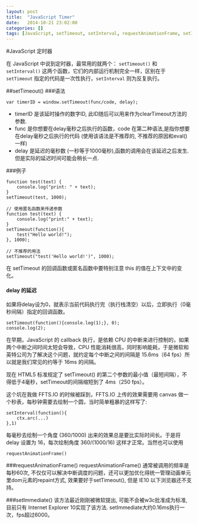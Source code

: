```yaml
---
layout: post
title:  "JavaScript Timer"
date:   2014-10-21 23:02:00
categories: []
tags: [JavaScript, setTimeout, setInterval, requestAnimationFrame, setImmediate]
---
```


#JavaScript 定时器

在 JavaScript 中说到定时器，最常用的就两个： `setTimeout()` 和 `setInterval()` 这两个函数，它们的内部运行机制完全一样，区别在于 `setTimeout` 指定的代码是一次性执行，`setInterval` 则为反复执行。

##setTimeout()
###语法
```
var timerID = window.setTimeout(func/code, delay);
```
 * timerID 是该延时操作的数字ID, 此ID随后可以用来作为clearTimeout方法的参数.
 * func 是你想要在delay毫秒之后执行的函数，code 在第二种语法,是指你想要在delay毫秒之后执行的代码 (使用该语法是不推荐的, 不推荐的原因和eval()一样)
 * delay 是延迟的毫秒数 (一秒等于1000毫秒),函数的调用会在该延迟之后发生.但是实际的延迟时间可能会稍长一点.
 

###例子
```
function test(text) {
	console.log("print: " + text);
}
setTimeout(test, 1000);
```

```
// 使用匿名函数来传递参数
function test(text) {
	console.log("print:" + text);
}
setTimeout(function(){
	test("Hello world!");
}, 1000);
```

```
// 不推荐的用法
setTimeout("test('Hello world!')", 1000);
```

在 setTimeout 的回调函数或匿名函数中要特别注意 this 的值在上下文中的变化。

#### delay 的延迟
如果将delay设为0，就表示当前代码执行完（执行栈清空）以后，立即执行（0毫秒间隔）指定的回调函数。

```
setTimeout(function(){console.log(1);}, 0);
console.log(2);
```

在早期，JavaScript 的 callback 执行，是依赖 CPU 的中断来进行控制的，如果两个中断之间时间太短会导致，CPU 性能消耗很高，同时影响能耗，于是微软和英特公司为了解决这个问题，就约定每个中断之间的间隔是 15.6ms（64 fps）所以就是我们常见的约等于 16ms 的间隔。

现在 HTML5 标准规定了 setTimeout() 的第二个参数的最小值（最短间隔），不得低于4毫秒，setTimeout的间隔缩短到了 4ms（250 fps）。

这个坑在我做 FFTS.IO 的时候被踩到，FFTS.IO 上传的效果需要用 canvas 做一个秒表，每秒钟需要去绘制一个圆，当时简单粗暴的这样写了:

```
setInterval(function(){
	ctx.arc(...)
},1)
```
每毫秒去绘制一个角度 (360/1000) 出来的效果总是要比实际时间长。于是将 delay 设置为 16，每次绘制角度 360/(1000/16) 这样才正常。当然也可以使用

```
requestAnimationFrame()
```

###requestAnimationFrame() 
requestAnimationFrame() 通常被调用的频率是每秒60次, 不仅仅可以解决中断调度的问题，还可以更加优化得统一管理动画单元里dom元素的repaint方式, 效果要好于setTimeout(), 但是 IE10 以下浏览器还不支持。

###setImmediate()
该方法最近刚刚被微软提出, 可能不会被w3c批准成为标准, 目前只有 Internet Explorer 10实现了该方法.
setImmediate大约0.16ms执行一次，fps超过6000。
